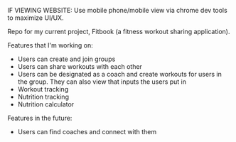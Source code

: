 IF VIEWING WEBSITE:
Use mobile phone/mobile view via chrome dev tools to maximize UI/UX.


Repo for my current project, Fitbook (a fitness workout sharing application).

Features that I'm working on:

 - Users can create and join groups
 - Users can share workouts with each other
 - Users can be designated as a coach and create workouts for users in the group. They can also view that inputs the users put in
 - Workout tracking
 - Nutrition tracking
 - Nutrition calculator
 
 
 Features in the future:
 - Users can find coaches and connect with them
